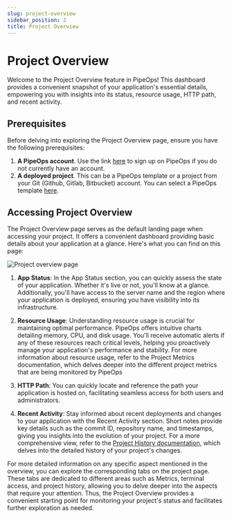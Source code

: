 ```yaml
---
slug: project-overview
sidebar_position: 2
title: Project Overview
---
```


# Project Overview

Welcome to the Project Overview feature in PipeOps! This dashboard provides a convenient snapshot of your application's essential details, empowering you with insights into its status, resource usage, HTTP path, and recent activity.

## Prerequisites

Before delving into exploring the Project Overview page, ensure you have the following prerequisites:

1. **A PipeOps account**. Use the link [here](https://console.pipeops.io/signup) to sign up on PipeOps if you do not currently have an account.
2. **A deployed project**. This can be a PipeOps template or a project from your Git (Github, Gitlab, Bitbucket) account. You can select a PipeOps template [here](https://github.com/orgs/pipeops-dev/repositories).

## Accessing Project Overview

The Project Overview page serves as the default landing page when accessing your project. It offers a convenient dashboard providing basic details about your application at a glance. Here's what you can find on this page:

![Project overview page](https://pub-30c11acc143348fcae20835653c5514d.r2.dev//20/34/overview_75827f76e8.png)

1. **App Status**:
   In the App Status section, you can quickly assess the state of your application. Whether it's live or not, you'll know at a glance. Additionally, you'll have access to the server name and the region where your application is deployed, ensuring you have visibility into its infrastructure.

2. **Resource Usage**:
   Understanding resource usage is crucial for maintaining optimal performance. PipeOps offers intuitive charts detailing memory, CPU, and disk usage. You'll receive automatic alerts if any of these resources reach critical levels, helping you proactively manage your application's performance and stability.
   For more information about resource usage, refer to the Project Metrics documentation, which delves deeper into the different project metrics that are being monitored by PipeOps

3. **HTTP Path**:
   You can quickly locate and reference the path your application is hosted on, facilitating seamless access for both users and administrators.

4. **Recent Activity**:
   Stay informed about recent deployments and changes to your application with the Recent Activity section. Short notes provide key details such as the commit ID, repository name, and timestamps, giving you insights into the evolution of your project.
   For a more comprehensive view, refer to the [Project History documentation](/docs/projects/project-history.md), which delves into the detailed history of your project's changes.

For more detailed information on any specific aspect mentioned in the overview, you can explore the corresponding tabs on the project page. These tabs are dedicated to different areas such as Metrics, terminal access, and project history, allowing you to delve deeper into the aspects that require your attention. Thus, the Project Overview provides a convenient starting point for monitoring your project's status and facilitates further exploration as needed.
